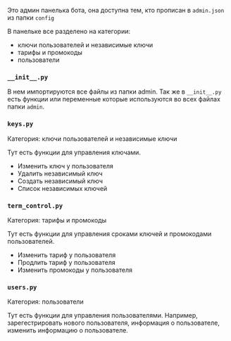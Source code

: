 Это админ панелька бота, она доступна тем, кто прописан в `admin.json` из папки `config`

В панельке все разделено на категории:
 - ключи пользователей и независимые ключи
 - тарифы и промокоды
 - пользователи


### `__init__.py`

В нем импортируются все файлы из папки admin. Так же в `__init__.py` есть функции или переменные
которые используются во всех файлах папки `admin`.


### `keys.py`
Категория: ключи пользователей и независимые ключи

Тут есть функции для управления ключами.
 - Изменить ключ у пользователя
 - Удалить независимый ключ
 - Создать независимый ключ
 - Список независимых ключей

### `term_control.py`
Категория: тарифы и промокоды

Тут есть функции для управления сроками ключей и промокодами пользователей.
 - Изменить тариф у пользователя
 - Продлить тариф у пользователя
 - Изменить промокоды у пользователя

### `users.py`
Категория: пользователи

Тут есть функции для управления пользователями. Например, зарегестрировать нового пользователя, 
информация о пользователе, изменить информацию о пользователе.